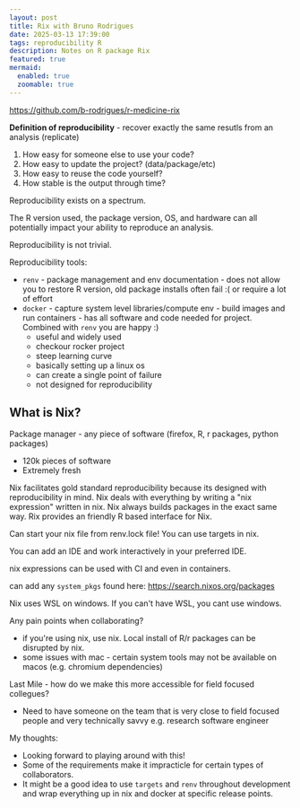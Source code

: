 ```yaml
---
layout: post
title: Rix with Bruno Rodrigues
date: 2025-03-13 17:39:00
tags: reproducibility R
description: Notes on R package Rix
featured: true
mermaid:
  enabled: true
  zoomable: true
---
```


https://github.com/b-rodrigues/r-medicine-rix

**Definition of reproducibility** - recover exactly the same resutls from an analysis (replicate)  

1) How easy for someone else to use your code?  
2) How easy to update the project? (data/package/etc)  
3) How easy to reuse the code yourself?  
4) How stable is the output through time?  

Reproducibility exists on a spectrum.  

The R version used, the package version, OS, and hardware can all potentially impact your ability to reproduce an analysis.  

Reproducibility is not trivial.  

Reproducibility tools:   
- `renv` - package management and env documentation - does not allow you to restore R version, old package installs often fail :( or require a lot of effort  
- `docker` - capture system level libraries/compute env - build images and run containers - has all software and code needed for project. Combined with `renv` you are happy :)  
    - useful and widely used    
    - checkour rocker project  
    - steep learning curve  
    - basically setting up a linux os  
    - can create a single point of failure   
    - not designed for reproducibility   

## What is Nix?
Package manager - any piece of software (firefox, R, r packages, python packages)
- 120k pieces of software
- Extremely fresh

Nix facilitates gold standard reproducibility because its designed with reproducibility in mind.
Nix deals with everything by writing a "nix expression" written in nix. Nix always builds packages in the exact same way.
Rix provides an friendly R based interface for Nix. 

Can start your nix file from renv.lock file! You can use targets in nix.

You can add an IDE and work interactively in your preferred IDE. 

nix expressions can be used with CI and even in containers. 

can add any `system_pkgs` found here: https://search.nixos.org/packages

Nix uses WSL on windows. If you can't have WSL, you cant use windows. 

 Any pain points when collaborating?
- if you're using nix, use nix. Local install of R/r packages can be disrupted by nix.
- some issues with mac - certain system tools may not be available on macos (e.g. chromium dependencies)

Last Mile - how do we make this more accessible for field focused collegues? 
- Need to have someone on the team that is very close to field focused people and very technically savvy e.g. research software engineer

My thoughts:

- Looking forward to playing around with this!
- Some of the requirements make it impracticle for certain types of collaborators. 
- It might be a good idea to use `targets` and `renv` throughout development and wrap everything up in nix and docker at specific release points. 
